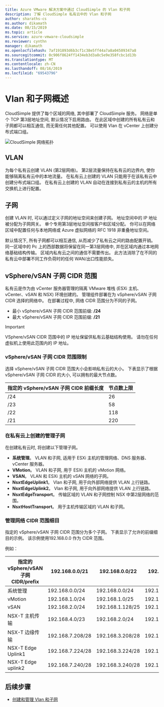 ```yaml
---
title: Azure VMware 解决方案中通过 CloudSimple 的 Vlan 和子网
description: 了解 CloudSimple 私有云中的 Vlan 和子网
author: sharaths-cs
ms.author: dikamath
ms.date: 08/15/2019
ms.topic: article
ms.service: azure-vmware-cloudsimple
ms.reviewer: cynthn
manager: dikamath
ms.openlocfilehash: 7af191893d6b3cf1c38e5ff44a7a8a04509347a8
ms.sourcegitcommit: 0c906f8624ff1434eb3d3a8c5e9e358fcbc1d13b
ms.translationtype: MT
ms.contentlocale: zh-CN
ms.lasthandoff: 08/16/2019
ms.locfileid: "69543796"
---
```

# <a name="vlans-and-subnets-overview"></a>Vlan 和子网概述

CloudSimple 提供了每个区域的网络, 其中部署了 CloudSimple 服务。  网络是单个 TCP 第3层地址空间, 默认情况下启用路由。  在此区域中创建的所有私有云和子网都可以相互通信, 而无需任何其他配置。  可以使用 Vlan 在 vCenter 上创建分布式端口组。

![CloudSimple 网络拓扑](media/cloudsimple-network-topology.png)

## <a name="vlans"></a>VLAN

为每个私有云创建 VLAN (第2层网络)。  第2层流量保持在私有云的边界内, 使你能够隔离私有云中的本地流量。  在私有云上创建的 VLAN 只能用于在该私有云中创建分布式端口组。  在私有云上创建的 VLAN 自动在连接到私有云的主机的所有交换机上进行配置。

## <a name="subnets"></a>子网

创建 VLAN 时, 可以通过定义子网的地址空间来创建子网。 地址空间中的 IP 地址被分配为子网网关。 单个专用第3层地址空间按客户和区域分配。 你可以在网络区域中配置任何与本地网络或 Azure 虚拟网络的 RFC 1918 非重叠地址空间。

默认情况下, 所有子网都可以相互通信, 从而减少了私有云之间的路由配置开销。 同一区域中的 Pc 上的西部数据将保留在同一第3层网络中, 并在区域内通过本地网络基础结构传输。 区域内私有云之间的通信不需要传出。 此方法消除了在不同的私有云中部署不同工作负荷时的任何 WAN/出口性能损失。

## <a name="vspherevsan-subnets-cidr-range"></a>vSphere/vSAN 子网 CIDR 范围

私有云是作为由 vCenter 服务器管理的隔离 VMware 堆栈 (ESXi 主机、vCenter、vSAN 和 NSX) 环境创建的。  管理组件部署在为 vSphere/vSAN 子网 CIDR 选择的网络中。  在部署过程中, 网络 CIDR 范围分为不同的子网。

* 最小 vSphere/vSAN 子网 CIDR 范围前缀: **/24**
* 最大 vSphere/vSAN 子网 CIDR 范围前缀: **/21**

> [!IMPORTANT]
> VSphere/vSAN CIDR 范围中的 IP 地址保留供私有云基础结构使用。  请勿在任何虚拟机上使用此范围内的 IP 地址。

### <a name="vspherevsan-subnets-cidr-range-limits"></a>vSphere/vSAN 子网 CIDR 范围限制

选择 vSphere/vSAN 子网 CIDR 范围大小会影响私有云的大小。  下表显示了根据 vSphere/vSAN 子网 CIDR 的大小, 可以拥有的最大节点数。

| 指定的 vSphere/vSAN 子网 CIDR 前缀长度 | 节点数上限 |
|---------------------------------------------------|-------------------------|
| /24 | 26 |
| /23 | 58 |
| /22 | 118 |
| /21 | 220 |

### <a name="management-subnets-created-on-a-private-cloud"></a>在私有云上创建的管理子网

在创建私有云时, 将创建以下管理子网。

* **系统管理**。 VLAN 和子网, 适用于 ESXi 主机的管理网络、DNS 服务器、vCenter 服务器。
* **VMotion**。 VLAN 和子网, 用于 ESXi 主机的 vMotion 网络。
* **VSAN**。 VLAN 和 ESXi 主机的 vSAN 网络的子网。
* **NsxtEdgeUplink1**。 Vlan 和子网, 用于向外部网络提供 VLAN 上行链路。
* **NsxtEdgeUplink2**。 Vlan 和子网, 用于向外部网络提供 VLAN 上行链路。
* **NsxtEdgeTransport**。 传输区域的 VLAN 和子网控制 NSX 中第2层网络的范围。
* **NsxtHostTransport**。 用于主机传输区域的 VLAN 和子网。

### <a name="management-network-cidr-range-breakdown"></a>管理网络 CIDR 范围细目

指定的 vSphere/vSAN 子网 CIDR 范围分为多个子网。  下表显示了允许的前缀细目的示例。  该示例使用192.168.0.0 作为 CIDR 范围。

例如：

| 指定的 vSphere/vSAN 子网 CIDR/prefix | 192.168.0.0/21 | 192.168.0.0/22 | 192.168.0.0/23 | 192.168.0.0/24 |
|---------------------------------|----------------|----------------|----------------|----------------|
| 系统管理 | 192.168.0.0/24 | 192.168.0.0/24 | 192.168.0.0/25 | 192.168.0.0/26 |
| vMotion | 192.168.1.0/24 | 192.168.1.0/25 | 192.168.0.128/26 | 192.168.0.64/27 |
| vSAN | 192.168.2.0/24 | 192.168.1.128/25 | 192.168.0.192/26 | 192.168.0.96/27 |
| NSX-T 主机传输 | 192.168.4.0/23 | 192.168.2.0/24 | 192.168.1.0/25 | 192.168.0.128/26 |
| NSX-T 边缘传输 | 192.168.7.208/28 | 192.168.3.208/28 | 192.168.1.208/28 | 192.168.0.208/28 |
| NSX-T Edge Uplink1 | 192.168.7.224/28 | 192.168.3.224/28 | 192.168.1.224/28 | 192.168.0.224/28 |
| NSX-T Edge uplink2 | 192.168.7.240/28 | 192.168.3.240/28 | 192.168.1.240/28 | 192.168.0.240/28 |

## <a name="next-steps"></a>后续步骤

* [创建和管理 Vlan 和子网](create-vlan-subnet.md)
